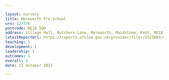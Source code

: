 ```yaml
---

layout: nursery
title: Mereworth Pre-School
urn: 127376
postcode: ME18 5QD
address: Village Hall, Butchers Lane, Mereworth, Maidstone, Kent, ME18 5QD
latestReportUrl: https://reports.ofsted.gov.uk/provider/files/2521803/urn/127376.pdf
teaching: 1
development: 1
leadership: 1
outcomes: 1
overall: 1
date: 22 October 2015

---
```


